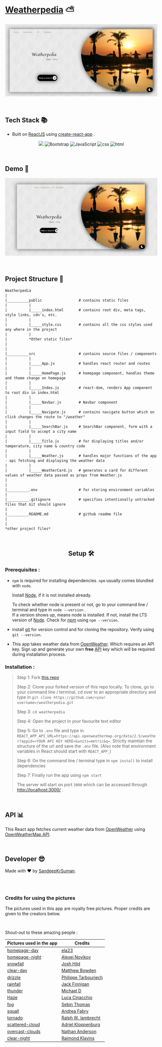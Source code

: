 # [Weatherpedia](https://github.com/SandeepKrSuman/weatherpedia) ⛅

![](./public/weatherpediaHomePage.png)

<br>

## Tech Stack 📚
- Built on [ReactJS](https://reactjs.org/) using [create-react-app](https://github.com/facebook/create-react-app) .
<p align="center">
     <img atl="React" src="https://img.shields.io/badge/-react-black?logo=react&style=for-the-badge">
     <img alt="Bootstrap" src="https://img.shields.io/badge/-bootstrap-blueviolet?logo=bootstrap&logoColor=white&style=for-the-badge">
     <img alt="JavaScript" src="https://img.shields.io/badge/-javascript-yellow?logo=javascript&logoColor=white&style=for-the-badge">
     <img alt="css" src="https://img.shields.io/badge/-css3-blue?logo=css3&style=for-the-badge">
     <img alt="html" src="https://img.shields.io/badge/-html5-red?logo=html5&logoColor=white&style=for-the-badge">
</p>

<br>

## Demo 🎥
![](./public/weatherpedia_gif.gif)

<br>

## Project Structure 🔌
```
Weatherpedia
|
|__________public                 # contains static files
|          |
|          |_____index.html       # contains root div, meta tags, style links, cdn's, etc.
|          |
|          |_____style.css        # contains all the css styles used any where in the project
|          |
|          *Other static files*
|
|
|__________src                    # contains source files / components
|          |
|          |_____App.js           # handles react router and routes
|          |
|          |_____HomePage.js      # homepage component, handles theme and theme change on homepage
|          |
|          |_____Index.js         # react-dom, renders App component to root div in index.html
|          |
|          |_____Navbar.js        # Navbar component
|          |
|          |_____Navigate.js      # contains navigate button which on click changes the route to "/weather"
|          |
|          |_____SearchBar.js     # SearchBar component, form with a input field to accept a city name
|          |
|          |_____Title.js         # for displaying titles and/or temperature, city name & country code
|          |
|          |_____Weather.js       # handles major functions of the app - api fetching and displaying the weather data
|          |
|          |_____WeatherCard.js   # generates a card for different values of weather data passed as props from Weather.js
|
|
|__________.env                   # for storing environment variables
|
|__________.gitignore             # specifies intentionally untracked files that Git should ignore
|
|__________README.md              # github readme file
|
|
*other project files* 

```

<br>

<h2 align="center">Setup 🛠</h2>

### Prerequisites :

- ```npm``` is required for installing dependencies. ```npm``` usually comes blundled with ```node```.
  
  Install [Node](https://nodejs.org/), if it is not installed already.
  
  To check whether node is present or not, go to your command line / terminal and type in ```node --version``` .  
If a version shows up, means node is installed. If not, install the LTS version of [Node](https://nodejs.org/). Check for [npm](https://www.npmjs.com/get-npm) using ```npm --version```.

- install [git](https://git-scm.com/downloads) for version control and for cloning the repository. Verify using ```git --version```.
- This app takes weather data from [OpenWeather](https://openweathermap.org/). Which requires an API key. Sign up and generate your own **free** [API](https://openweathermap.org/api) key which will be required during installation process.

### Installation :
  
  >
  > Step 1: Fork [this repo](https://github.com/SandeepKrSuman/weatherpedia)
  > 
  > Step 2: Clone your forked version of this repo locally. To clone, go to your command line / terminal, cd over to an appropriate directory and type in ```git clone https://github.com/<your username>/weatherpedia.git```
  > 
  > Step 3: ```cd weatherpedia```
  > 
  > Step 4: Open the project in your favourite text editor
  > 
  > Step 5: Go to ```.env``` file and type in ```REACT_APP_API_URL=https://api.openweathermap.org/data/2.5/weather?appid=<YOUR API KEY HERE>&units=metric&q=```. Strictly maintian the structure of the url and save the ```.env``` file. (Also note that  environment variables in React should start with ```REACT_APP_```)
  > 
  > Step 6: On the command line / terminal type in ```npm install``` to install dependencies
  > 
  > Step 7: Finally run the app using ```npm start```
  > 
  >  The server will start on port `3000` which can be accessed through <http://localhost:3000/> .
  >  

<br>

## API 📊

This React app fetches current weather data from [OpenWeather](https://openweathermap.org/) using [OpenWeatherMap API](https://openweathermap.org/api).

<br>
     
## Developer 😎

Made with ❤ by [SandeepKrSuman](https://github.com/SandeepKrSuman).

  <br><br>

### Credits for using the pictures

The pictures used in this app are royalty free pictures. Proper credits are given to the creators below.

<br>

Shout-out to these amazing people :

  | Pictures used in the app | Credits |
  | ------- | ------ |
  | [homepage-day](https://www.freeimages.com/photo/sunset-1364946) | [ela23](https://www.freeimages.com/photographer/ela23-50489) |
  | [homepage-night](https://www.freeimages.com/photo/full-moon-rising-over-tree-tops-1312287) | [Alexei Novikov](https://www.freeimages.com/photographer/nolexa-54340) |
  | [snowfall](https://unsplash.com/photos/_TuI8tZHlk4) | [Josh Hild](https://unsplash.com/@joshhild) |
  | [clear-day](https://www.freeimages.com/photo/sun-blast-1538370) | [Matthew Bowden](https://www.freeimages.com/photographer/thesaint-30769) |
  | [drizzle](https://unsplash.com/photos/rWwj4zcOcIs) | [Philippe Tarbouriech](https://unsplash.com/@phitar) |
  | [rainfall](https://unsplash.com/photos/00yDgACVeMA) | [Jack Finnigan](https://unsplash.com/@jackofallstreets) |
  | [thunder](https://unsplash.com/photos/jSADgWPmKDU) | [Michael D](https://unsplash.com/@alienaperture) |
  | [Haze](https://www.freeimages.com/photo/bridge-in-the-haze-1455835) | [Luca Cinacchio](https://www.freeimages.com/photographer/cinacchi-30870) |
  | [fog](https://unsplash.com/photos/OdBFUurPHjo) | [Sebin Thomas](https://unsplash.com/@sebinthomas) |
  | [squall](https://unsplash.com/photos/nmv3h1QP1ic) | [Andrea Fabry](https://unsplash.com/@akfabry) |
  | [tornado](https://www.pexels.com/photo/lightning-and-tornado-hitting-village-1446076/) | [Ralph W. lambrecht](https://www.pexels.com/@ralph-w-lambrecht-642090) |
  | [scattered-cloud](https://unsplash.com/photos/04zTvMalMfU) | [Adriel Kloppenburg](https://unsplash.com/@adriel) |
  | [overcast-clouds](https://unsplash.com/photos/IghZxJgO94M) | [Nathan Anderson](https://unsplash.com/@nathananderson) |
  | [clear-night](https://unsplash.com/photos/bXk3Qn6HXk8) | [Raimond Klavins](https://unsplash.com/@raimondklavins) |